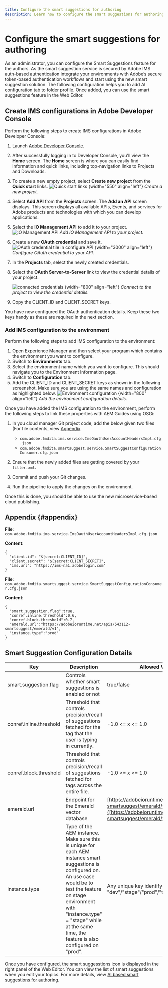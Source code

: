 ```yaml
---
title: Configure the smart suggestions for authoring
description: Learn how to configure the smart suggestions for authoring
---
```

# Configure the smart suggestions for authoring

As an administrator, you can configure the Smart Suggestions feature for the authors. As the smart suggestion service is secured by Adobe IMS auth-based authentication integrate your environments with Adobe’s secure token-based authentication workflows and start using the new smart suggestion solution. The following configuration helps you to add AI configuration tab to folder profile. Once added, you can use the smart suggestions feature in the Web Editor.

## Create IMS configurations in Adobe Developer Console

Perform the following steps to create IMS configurations in Adobe Developer Console:
1. Launch [Adobe Developer Console](https://developer.adobe.com/console). 
1. After successfully logging in to Developer Console, you'll view the **Home** screen. The **Home** screen is where you can easily find information and quick links, including top-navigation links to Projects and Downloads.
1. To create a new empty project, select  **Create new project** from the  **Quick start** links.
![Quick start links](assets/conf-ss-quick-start.png) {width="550" align="left"}
*Create a new project.*

1. Select  **Add API**  from the  **Projects** screen.  The **Add an API** screen displays. This screen displays all available APIs, Events, and services for Adobe products and technologies with which you can develop applications.

1. Select the **IO Management API** to add it to your project.
![IO Management API](assets/confi-ss-io-management.png)
*Add IO Management API to your project.*

1. Create a new **OAuth credential** and save it.
![OAuth credential tile in configure API](assets/conf-ss-OAuth-credential.png) {width="3000" align="left"}
*Configure OAuth credential to your API.*

1. In the  **Projects** tab, select the newly created credentials.

1. Select the **OAuth Server-to-Server** link to view the credential details of your project.  

  	![connected credentials](assets/conf-ss-connected-credentials.png) {width="800" align="left"}
	*Connect to the project to view the credential details.*
1. Copy the CLIENT_ID and CLIENT_SECRET keys.

You have now configured the OAuth authentication details. Keep these two keys handy as these are required in the next section.

### Add IMS configuration to the environment

Perform the following steps to add IMS configuration to the environment:

1. Open Experience Manager and then select your program  which contains the environment  you want to configure.
1. Switch to **Environments** tab.
1. Select the environment name which you want to configure. This should navigate you to the Environment Information page.
1. Switch to **Configuration** tab.
1. Add the CLIENT_ID and CLIENT_SECRET keys as shown in  the following screenshot. Make sure you are using the same names and configuration as highlighted below.
![Environment configuration](assets/conf-ss-environment.png) {width="800" align="left"}
*Add the environment configuration details.*




Once you have added the IMS configuration to the environment, perform the following steps to link these properties with AEM Guides using OSGi: 

1. In you cloud manager Git project code, add the below given two files (For file contents, view [Appendix](#appendix).

    * `com.adobe.fmdita.ims.service.ImsOauthUserAccountHeadersImpl.cfg.json`
    * `com.adobe.fmdita.smartsuggest.service.SmartSuggestConfigurationConsumer.cfg.json`
1. Ensure that the newly added files are getting covered by your `filter.xml`.
1. Commit and push your Git changes.
1. Run the pipeline to apply the changes on the environment.

Once this is done, you should be able to use the new microservice-based cloud publishing.



## Appendix {#appendix}

**File**: 
`com.adobe.fmdita.ims.service.ImsOauthUserAccountHeadersImpl.cfg.json	`

**Content**:

```
{
  "client.id": "$[secret:CLIENT_ID]",
  "client.secret": "$[secret:CLIENT_SECRET]",
  "ims.url": "https://ims-na1.adobelogin.com"
}

```

**File**: `com.adobe.fmdita.smartsuggest.service.SmartSuggestConfigurationConsumer.cfg.json`

**Content**:
```
{
  "smart.suggestion.flag":true,
  "conref.inline.threshold":0.6,
  "conref.block.threshold":0.7,
  "emerald.url":"https://adobeioruntime.net/apis/543112-smartsuggest/emerald/v1",
  "instance.type":"prod"
}
```

## Smart Suggestion Configuration Details

|Key|Description|Allowed Values|
|---|---|---|
|smart.suggestion.flag|	Controls whether smart suggestions is enabled or not |true/false|
|conref.inline.threshold|	Threshold that controls precision/recall of suggestions fetched for the tag that the user is typing in currently.|	-1.0 <= x <= 1.0|
|conref.block.threshold|	Threshold that controls precision/recall of suggestions fetched for tags across the entire file.|	-1.0 <= x <= 1.0|
|emerald.url|	Endpoint for the Emerald vector database|	[https://adobeioruntime.net/apis/543112-smartsuggest/emerald/v1]([https://adobeioruntime.net/apis/543112-smartsuggest/emerald/v1)|
|instance.type|	Type of the AEM instance. Make sure this is unique for each AEM instance smart suggestions is configured on. An use case would be to test the feature on stage environment with "instance.type" = "stage" while at the same time, the feature is also configured on "prod".|Any unique key identifying the environment "dev"/"stage"/"prod"/"test1"/"stage2" |

Once you have configured,  the smart suggesstions icon is displayed in the right panel of the Web Editor. You can view the list of smart suggestions when you edit your topics. For more details, view [AI based smart suggestions for authoring](../user-guide/web-editor-content-snippet.md).
